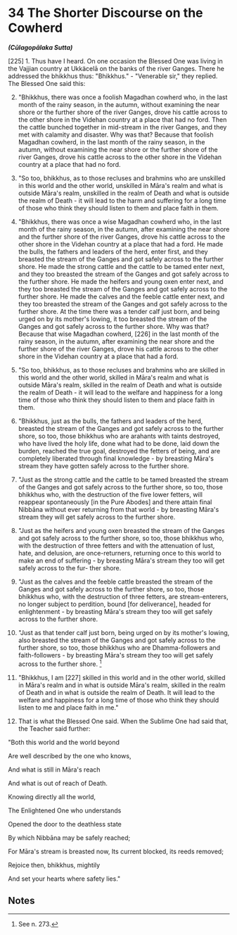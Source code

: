 # 34 The Shorter Discourse on the Cowherd
***(Cūlagopālaka Sutta)***

[225] 1. Thus have I heard. On one occasion the Blessed One was living in the Vajjian country at Ukkäcelā on the banks of the river Ganges. There he addressed the bhikkhus thus: "Bhikkhus." - "Venerable sir," they replied. The Blessed One said this:

2. "Bhikkhus, there was once a foolish Magadhan cowherd who, in the last month of the rainy season, in the autumn, without examining the near shore or the further shore of the river Ganges, drove his cattle across to the other shore in the Videhan country at a place that had no ford. Then the cattle bunched together in mid-stream in the river Ganges, and they met with calamity and disaster. Why was that? Because that foolish Magadhan cowherd, in the last month of the rainy season, in the autumn, without examining the near shore or the further shore of the river Ganges, drove his cattle across to the other shore in the Videhan country at a place that had no ford.

3. "So too, bhikkhus, as to those recluses and brahmins who are unskilled in this world and the other world, unskilled in Māra's realm and what is outside Māra's realm, unskilled in the realm of Death and what is outside the realm of Death - it will lead to the harm and suffering for a long time of those who think they should listen to them and place faith in them.

4. "Bhikkhus, there was once a wise Magadhan cowherd who, in the last month of the rainy season, in the autumn, after examining the near shore and the further shore of the river Ganges, drove his cattle across to the other shore in the Videhan country at a place that had a ford. He made the bulls, the fathers and leaders of the herd, enter first, and they breasted the stream of the Ganges and got safely across to the further shore. He made the strong cattle and the cattle to be tamed enter next, and they
too breasted the stream of the Ganges and got safely across to the further shore. He made the heifers and young oxen enter next, and they too breasted the stream of the Ganges and got safely across to the further shore. He made the calves and the feeble cattle enter next, and they too breasted the stream of the Ganges and got safely across to the further shore. At the time there was a tender calf just born, and being urged on by its mother's lowing, it too breasted the stream of the Ganges and got safely across to the further shore. Why was that? Because that wise Magadhan cowherd, [226] in the last month of the rainy season, in the autumn, after examining the near shore and the further shore of the river Ganges, drove his cattle across to the other shore in the Videhan country at a place that had a ford.

5. "So too, bhikkhus, as to those recluses and brahmins who are skilled in this world and the other world, skilled in Māra's realm and what is outside Māra's realm, skilled in the realm of Death and what is outside the realm of Death - it will lead to the welfare and happiness for a long time of those who think they should listen to them and place faith in them.

6. "Bhikkhus, just as the bulls, the fathers and leaders of the herd, breasted the stream of the Ganges and got safely across to the further shore, so too, those bhikkhus who are arahants with taints destroyed, who have lived the holy life, done what had to be done, laid down the burden, reached the true goal, destroyed the fetters of being, and are completely liberated through final knowledge - by breasting Māra's stream they have gotten safely across to the further shore.

7. "Just as the strong cattle and the cattle to be tamed breasted the stream of the Ganges and got safely across to the further shore, so too, those bhikkhus who, with the destruction of the five lower fetters, will reappear spontaneously [in the Pure Abodes] and there attain final Nibbāna without ever returning from that world - by breasting Māra's stream they will get safely across to the further shore.

8. "Just as the heifers and young oxen breasted the stream of the Ganges and got safely across to the further shore, so too, those bhikkhus who, with the destruction of three fetters and with the attenuation of lust, hate, and delusion, are once-returners, returning once to this world to make an end of suffering - by breasting Māra's stream they too will get safely across to the fur-
ther shore.

9. "Just as the calves and the feeble cattle breasted the stream of the Ganges and got safely across to the further shore, so too, those bhikkhus who, with the destruction of three fetters, are stream-enterers, no longer subject to perdition, bound [for deliverance], headed for enlightenment - by breasting Māra's stream they too will get safely across to the further shore.

10. "Just as that tender calf just born, being urged on by its mother's lowing, also breasted the stream of the Ganges and got safely across to the further shore, so too, those bhikkhus who are Dhamma-followers and faith-followers - by breasting Māra's stream they too will get safely across to the further shore. [^368]

11. "Bhikkhus, I am [227] skilled in this world and in the other world, skilled in Māra's realm and in what is outside Māra's realm, skilled in the realm of Death and in what is outside the realm of Death. It will lead to the welfare and happiness for a long time of those who think they should listen to me and place faith in me."

12. That is what the Blessed One said. When the Sublime One had said that, the Teacher said further:

"Both this world and the world beyond

Are well described by the one who knows,

And what is still in Māra's reach

And what is out of reach of Death.

Knowing directly all the world,

The Enlightened One who understands

Opened the door to the deathless state

By which Nibbāna may be safely reached;

For Māra's stream is breasted now, Its current blocked, its reeds removed;

Rejoice then, bhikkhus, mightily

And set your hearts where safety lies."

## Notes

[^368]: See n. 273.

